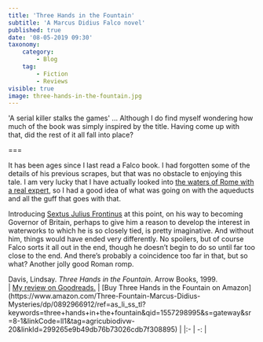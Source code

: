 ```yaml
---
title: 'Three Hands in the Fountain'
subtitle: 'A Marcus Didius Falco novel'
published: true
date: '08-05-2019 09:30'
taxonomy:
    category:
        - Blog
    tag:
        - Fiction
        - Reviews
visible: true
image: three-hands-in-the-fountain.jpg
--- 
```


'A serial killer stalks the games' ... Although I do find myself wondering how much of the book was simply inspired by the title. Having come up with that, did the rest of it all fall into place?

===

It has been ages since I last read a Falco book. I had forgotten some of the details of his previous scrapes, but that was no obstacle to enjoying this tale. I am very lucky that I have actually looked into [the waters of Rome with a real expert](https://www.eatthispodcast.com/aquae-urbis-romae/), so I had a good idea of what was going on with the aqueducts and all the guff that goes with that.

Introducing [Sextus Julius Frontinus](https://en.wikipedia.org/wiki/Frontinus) at this point, on his way to becoming Governor of Britain, perhaps to give him a reason to develop the interest in waterworks to which he is so closely tied, is pretty imaginative. And without him, things would have ended very differently. No spoilers, but of course Falco sorts it all out in the end, though he doesn’t begin to do so until far too close to the end. And there’s probably a coincidence too far in that, but so what? Another jolly good Roman romp.

</div>

<div class="citation">
Davis, Lindsay. <i>Three Hands in the Fountain</i>. Arrow Books, 1999.
</div>

<div class="noteHeading">
</div>
| <a href="https://www.goodreads.com/review/show/2805594677">My review on Goodreads.</a> | [Buy Three Hands in the Fountain on Amazon](https://www.amazon.com/Three-Fountain-Marcus-Didius-Mysteries/dp/0892966912/ref=as_li_ss_tl?keywords=three+hands+in+the+fountain&qid=1557298995&s=gateway&sr=8-1&linkCode=ll1&tag=agricubiodivw-20&linkId=299265e9b49db76b73026cdb7f308895) |
|:- | -: |
